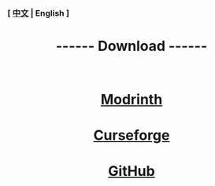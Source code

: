 

### [ [中文](/carpetamsaddition/Download) | English ]

# <center>------ Download ------</center>

&emsp;

# <center>[Modrinth](https://modrinth.com/mod/carpet-ams-addition)</center>

# <center>[Curseforge](https://www.curseforge.com/minecraft/mc-mods/carpet-ams-addition)</center>

# <center>[GitHub](https://github.com/Minecraft-AMS/Carpet-AMS-Addition/releases)</center>
